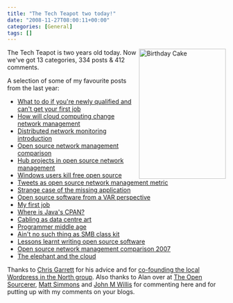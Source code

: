 ```yaml
---
title: "The Tech Teapot two today!"
date: "2008-11-27T08:00:11+00:00"
categories: [General]
tags: []
---
```


<img class="alignright size-medium wp-image-943" title="Birthday Cake" src="/image/uploads/2008/10/istock_000007188544xsmall.jpg" alt="Birthday Cake" width="200" height="300" align="right" />

The Tech Teapot is two years old today. Now we've got 13 categories, 334 posts &amp; 412 comments.

A selection of some of my favourite posts from the last year:
<ul>
	<li> <a title="Permanent Link to What to do if you're newly qualified and can't get your first job" rel="bookmark" href="http://techteapot.com/what-to-do-if-youre-newly-qualified-and-cant-get-your-first-job/">What to do if you're newly qualified and can't get your first job</a></li>
	<li><a title="Permanent Link to How will cloud computing change network management" rel="bookmark" href="http://techteapot.com/how-will-cloud-computing-change-network-management/">How will cloud computing change network management</a></li>
	<li> <a title="Permanent Link to Distributed network monitoring introduction" rel="bookmark" href="http://techteapot.com/distributed-network-monitoring-introduction/">Distributed network monitoring introduction</a></li>
	<li> <a title="Permanent Link to Open source network management comparison: Introduction" rel="bookmark" href="http://techteapot.com/open-source-network-management-comparison-introduction/">Open source network management comparison</a></li>
	<li> <a title="Permanent Link to Hub projects in open source network management" rel="bookmark" href="http://techteapot.com/hub-projects-in-open-source-network-management/">Hub projects in open source network management</a></li>
	<li> <a title="Permanent Link to Windows users kill free open source" rel="bookmark" href="http://techteapot.com/windows-users-kill-free-open-source/">Windows users kill free open source</a></li>
	<li> <a title="Permanent Link to Tweets as open source network management metric" rel="bookmark" href="http://techteapot.com/tweets-as-open-source-network-management-metric/">Tweets as open source network management metric</a></li>
	<li> <a title="Permanent Link to Strange case of the missing application" rel="bookmark" href="http://techteapot.com/strange-case-of-the-missing-application/">Strange case of the missing application</a></li>
	<li> <a title="Permanent Link to Open source software from a VAR perspective" rel="bookmark" href="http://techteapot.com/open-source-software-from-a-var-perspective/">Open source software from a VAR perspective</a></li>
	<li> <a title="Permanent Link to My first job" rel="bookmark" href="http://techteapot.com/my-first-job/">My first job</a></li>
	<li> <a title="Permanent Link to Where is Java's CPAN?" rel="bookmark" href="http://techteapot.com/where-is-javas-cpan/">Where is Java's CPAN?</a></li>
	<li> <a title="Permanent Link to Cabling as data centre art" rel="bookmark" href="http://techteapot.com/cabling-as-data-centre-art/">Cabling as data centre art</a></li>
	<li> <a title="Permanent Link to Programmer middle age" rel="bookmark" href="http://techteapot.com/programmer-middle-age/">Programmer middle age</a></li>
	<li> <a title="Permanent Link to Ain't no such thing as SMB class kit" rel="bookmark" href="http://techteapot.com/aint-no-such-thing-as-smb-class-kit/">Ain't no such thing as SMB class kit</a></li>
	<li> <a title="Permanent Link to Lessons learnt writing open source software" rel="bookmark" href="http://techteapot.com/lessons-learnt-writing-open-source-software/">Lessons learnt writing open source software</a></li>
	<li> <a title="Permanent Link to Open source network management comparison 2007" rel="bookmark" href="http://techteapot.com/open-source-network-management-comparison-2007/">Open source network management comparison 2007</a></li>
	<li> <a title="Permanent Link to The elephant and the cloud" rel="bookmark" href="http://techteapot.com/the-elephant-and-the-cloud/">The elephant and the cloud</a></li>
</ul>
Thanks to <a href="http://www.chrisg.com/">Chris Garrett</a> for his advice and for <a href="http://wiki.wordcampuk.tonyscott.org.uk/WordPress_UK_North">co-founding the local Wordpress in the North group</a>. Also thanks to Alan over at <a href="http://www.theopensourcerer.com/">The Open Sourcerer</a>, <a href="http://standalone-sysadmin.blogspot.com/">Matt Simmons</a> and <a href="http://www.johnmwillis.com/">John M Willis</a> for commenting here and for putting up with my comments on your blogs.
